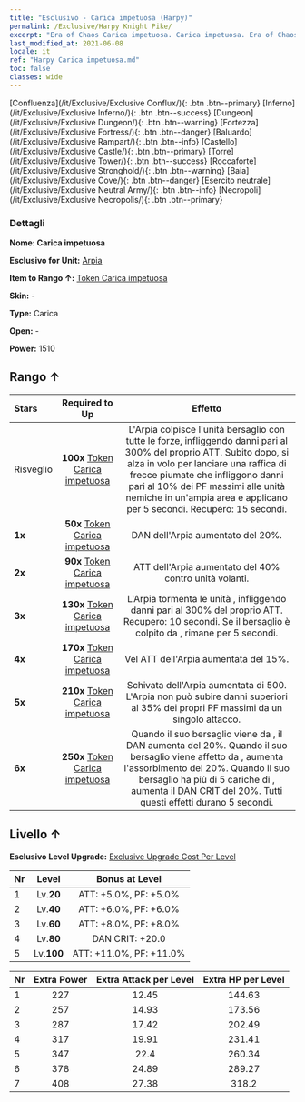 ```yaml
---
title: "Esclusivo - Carica impetuosa (Harpy)"
permalink: /Exclusive/Harpy Knight Pike/
excerpt: "Era of Chaos Carica impetuosa. Carica impetuosa. Era of Chaos Esclusivo Carica impetuosa. Arpia Esclusivo."
last_modified_at: 2021-06-08
locale: it
ref: "Harpy Carica impetuosa.md"
toc: false
classes: wide
---
```

 [Confluenza](/it/Exclusive/Exclusive Conflux/){: .btn .btn--primary} [Inferno](/it/Exclusive/Exclusive Inferno/){: .btn .btn--success} [Dungeon](/it/Exclusive/Exclusive Dungeon/){: .btn .btn--warning} [Fortezza](/it/Exclusive/Exclusive Fortress/){: .btn .btn--danger} [Baluardo](/it/Exclusive/Exclusive Rampart/){: .btn .btn--info} [Castello](/it/Exclusive/Exclusive Castle/){: .btn .btn--primary} [Torre](/it/Exclusive/Exclusive Tower/){: .btn .btn--success} [Roccaforte](/it/Exclusive/Exclusive Stronghold/){: .btn .btn--warning} [Baia](/it/Exclusive/Exclusive Cove/){: .btn .btn--danger} [Esercito neutrale](/it/Exclusive/Exclusive Neutral Army/){: .btn .btn--info} [Necropoli](/it/Exclusive/Exclusive Necropolis/){: .btn .btn--primary} 

### Dettagli
 **Nome: Carica impetuosa** 

 **Esclusivo for Unit:** [Arpia](/it/units/Harpy/) 

 **Item to Rango ↑:** [Token Carica impetuosa](/ItemsIT/con_916/)

 **Skin:** -

 **Type:** Carica

 **Open:** -

 **Power:** 1510

## Rango ↑

  |     Stars    |  Required to Up | Effetto |
  |:-------------|:---------------:|:---------------:|
  |  Risveglio  | **100x** [Token Carica impetuosa](/ItemsIT/con_916/) | <Acrobazie aeree> L'Arpia colpisce l'unità bersaglio con tutte le forze, infliggendo danni pari al 300% del proprio ATT. Subito dopo, si alza in volo per lanciare una raffica di frecce piumate che infliggono danni pari al 10% dei PF massimi alle unità nemiche in un'ampia area e applicano <Veleno del falco> per 5 secondi. Recupero: 15 secondi. |
  | **1x** <i class="fas fa-star"/> | **50x** [Token Carica impetuosa](/ItemsIT/con_916/) | DAN dell'Arpia aumentato del 20%. |
  | **2x** <i class="fas fa-star"/> | **90x** [Token Carica impetuosa](/ItemsIT/con_916/) | ATT dell'Arpia aumentato del 40% contro unità volanti. |
  | **3x** <i class="fas fa-star"/> | **130x** [Token Carica impetuosa](/ItemsIT/con_916/) | <Trangugiaveleno> L'Arpia tormenta le unità <avvelenate>, infliggendo danni pari al 300% del proprio ATT. Recupero: 10 secondi. Se il bersaglio è colpito da <Esplosione di veleno>, rimane <stordito> per 5 secondi. |
  | **4x** <i class="fas fa-star"/> | **170x** [Token Carica impetuosa](/ItemsIT/con_916/) | Vel ATT dell'Arpia aumentata del 15%. |
  | **5x** <i class="fas fa-star"/> | **210x** [Token Carica impetuosa](/ItemsIT/con_916/) | Schivata dell'Arpia aumentata di 500. L'Arpia non può subire danni superiori al 35% dei propri PF massimi da un singolo attacco. |
  | **6x** <i class="fas fa-star"/> | **250x** [Token Carica impetuosa](/ItemsIT/con_916/) | Quando il suo bersaglio viene <stordito> da <Trangugiaveleno>, il DAN aumenta del 20%. Quando il suo bersaglio viene affetto da <Veleno del falco>, aumenta l'assorbimento del 20%. Quando il suo bersaglio ha più di 5 cariche di <Veleno di serpente>, aumenta il DAN CRIT del 20%. Tutti questi effetti durano 5 secondi. |


## Livello ↑
 **Esclusivo Level Upgrade:** [Exclusive Upgrade Cost Per Level](/Exclusive/ExclusiveUpgradeCostPerLevel/)

  |  Nr  |   Level  | Bonus at Level |
  |:-----|:--------:|:--------------:|
  | 1 | Lv.**20** | ATT: +5.0%, PF: +5.0% |
  | 2 | Lv.**40** | ATT: +6.0%, PF: +6.0% |
  | 3 | Lv.**60** | ATT: +8.0%, PF: +8.0% |
  | 4 | Lv.**80** | DAN CRIT: +20.0 |
  | 5 | Lv.**100** | ATT: +11.0%, PF: +11.0% |


  |  Nr  |  Extra Power | Extra Attack per Level | Extra HP per Level |
  |:-----|:--------:|:--------:|:--------:|
  | 1 | 227 | 12.45 | 144.63 |
  | 2 | 257 | 14.93 | 173.56 |
  | 3 | 287 | 17.42 | 202.49 |
  | 4 | 317 | 19.91 | 231.41 |
  | 5 | 347 | 22.4 | 260.34 |
  | 6 | 378 | 24.89 | 289.27 |
  | 7 | 408 | 27.38 | 318.2 |


